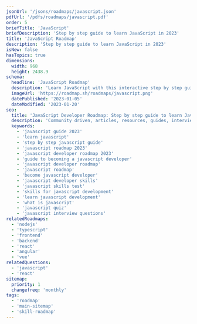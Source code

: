 ```yaml
---
jsonUrl: '/jsons/roadmaps/javascript.json'
pdfUrl: '/pdfs/roadmaps/javascript.pdf'
order: 5
briefTitle: 'JavaScript'
briefDescription: 'Step by step guide to learn JavaScript in 2023'
title: 'JavaScript Roadmap'
description: 'Step by step guide to learn JavaScript in 2023'
isNew: false
hasTopics: true
dimensions:
  width: 968
  height: 2438.9
schema:
  headline: 'JavaScript Roadmap'
  description: 'Learn JavaScript with this interactive step by step guide in 2023. We also have resources and short descriptions attached to the roadmap items so you can get everything you want to learn in one place.'
  imageUrl: 'https://roadmap.sh/roadmaps/javascript.png'
  datePublished: '2023-01-05'
  dateModified: '2023-01-20'
seo:
  title: 'JavaScript Developer Roadmap: Step by step guide to learn JavaScript'
  description: 'Community driven, articles, resources, guides, interview questions, quizzes for javascript development. Learn to become a modern JavaScript developer by following the steps, skills, resources and guides listed in this roadmap.'
  keywords:
    - 'javascript guide 2023'
    - 'learn javascript'
    - 'step by step javascript guide'
    - 'javascript roadmap 2023'
    - 'javascript developer roadmap 2023'
    - 'guide to becoming a javascript developer'
    - 'javascript developer roadmap'
    - 'javascript roadmap'
    - 'become javascript developer'
    - 'javascript developer skills'
    - 'javascript skills test'
    - 'skills for javascript development'
    - 'learn javascript development'
    - 'what is javascript'
    - 'javascript quiz'
    - 'javascript interview questions'
relatedRoadmaps:
  - 'nodejs'
  - 'typescript'
  - 'frontend'
  - 'backend'
  - 'react'
  - 'angular'
  - 'vue'
relatedQuestions:
  - 'javascript'
  - 'react'
sitemap:
  priority: 1
  changefreq: 'monthly'
tags:
  - 'roadmap'
  - 'main-sitemap'
  - 'skill-roadmap'
---
```

